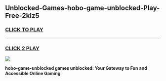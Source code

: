 
## Unblocked-Games-hobo-game-unblocked-Play-Free-2klz5
<h3>
<a href="https://premium76.site?title=hobo-game-unblocked&ref=18A">CLICK TO PLAY</a></h3>
<hr>

<h3>
<a href="https://premium76.site?title=hobo-game-unblocked&ref=18A">CLICK 2 PLAY</a>
  
</h3>

<a href="https://premium76.site?title=hobo-game-unblocked&ref=18A"><img src="https://clearcache.store/games.png"></a>


**hobo-game-unblocked games unblocked: Your Gateway to Fun and Accessible Online Gaming**
